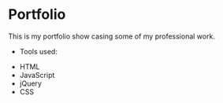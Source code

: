 # Portfolio
This is my portfolio show casing some of my professional work.

 * Tools used:
  - HTML
  - JavaScript
  - jQuery
  - CSS
  








